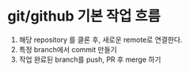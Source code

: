 # git/github 기본 작업 흐름

1. 해당 repository 를 클론 후, 새로운 remote로 연결한다.
2. 특정 branch에서 commit 만들기 
3. 작업 완료된 branch를 push, PR 후 merge 하기
